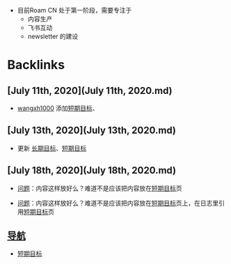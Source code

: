 - 目前Roam CN 处于第一阶段，需要专注于
    - 内容生产
    - 飞书互动
    - newsletter 的建设

# Backlinks
## [July 11th, 2020](July 11th, 2020.md)
- [wangxh1000](wangxh1000.md) 添加[短期目标](短期目标.md)、

## [July 13th, 2020](July 13th, 2020.md)
- 更新 [长期目标](长期目标.md)、[短期目标](短期目标.md)

## [July 18th, 2020](July 18th, 2020.md)
- [问题](问题.md)：内容这样放好么？难道不是应该把内容放在[短期目标](短期目标.md)页

- [问题](问题.md)：内容这样放好么？难道不是应该把内容放在[短期目标](短期目标.md)页上，在日志里引用[短期目标](短期目标.md)页

## [导航](导航.md)
- [短期目标](短期目标.md)

